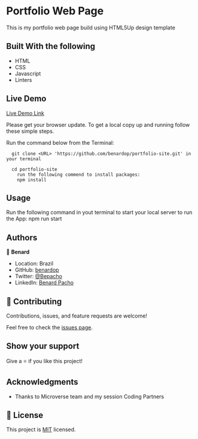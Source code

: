 # Portfolio Web Page
This is my portfolio web page build using HTML5Up design template
 
## Built With the following

- HTML
- CSS
- Javascript
- Linters

## Live Demo
[Live Demo Link](https://benardop.github.io/math-magicians/)


Please get your browser update.
To get a local copy up and running follow these simple steps.

Run the command below from the Terminal:

      git clone <URL> 'https://github.com/benardop/portfolio-site.git' in your terminal

	  cd portfolio-site
        run the following commend to install packages:
        npm install

## Usage
Run the following command in yout terminal to start your local server to run the App:
npm run start

## Authors

👤 **Benard**

- Location: Brazil
- GitHub: [benardop](https://github.com/benardop/)
- Twitter: [@Bepacho](https://twitter.com/Bepacho)
- LinkedIn: [Benard Pacho](https://www.linkedin.com/in/ochieng-benard-8264b815/)

## 🤝 Contributing

Contributions, issues, and feature requests are welcome!

Feel free to check the [issues page](https://github.com/benardop/portfolio-site/issues).

## Show your support

Give a ⭐ if you like this project!

## Acknowledgments

- Thanks to Microverse team and my session Coding Partners

## 📝 License

This project is [MIT](./MIT.md) licensed.
